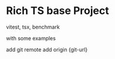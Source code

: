 # Rich TS base Project

vitest, tsx, benchmark

with some examples

add git remote add origin {git-url}
